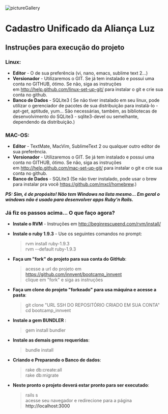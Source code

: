 ![pictureGallery](http://static.wixstatic.com/media/0e6ca6_13fdb963d4b1464c71f9f015d04cd2d6.png_srz_1035_350_75_22_0.50_1.20_0.00_png_srz "Aliança Luz")

# Cadastro Unificado da Aliança Luz

## Instruções para execução do projeto
### Linux:
* <b>Editor</b> - O de sua preferência (vi, nano, emacs, sublime text 2...)
* <b>Versionador</b> - Utilizaremos o GIT. Se já tem instalado e possui uma conta no GITHUB, ótimo. Se não, siga as instruções em <a>http://help.github.com/linux-set-up-git/</a> para instalar o git e crie sua conta no github.
* <b>Banco de Dados</b> - SQLite3 ( Se não tiver instalado em seu linux, pode utilizar o gerenciador de pacotes de sua distribuição para instalá-lo - apt-get, aptitude, yum... São necessárias, também, as bibliotecas de desenvolvimento do SQLite3 - sqlite3-devel ou semelhante, dependendo da distribuição.)

### MAC-OS:
* <b>Editor</b> - TextMate, MacVim, SublimeText 2 ou qualquer outro editor de sua preferência.
* <b>Versionador</b> - Utilizaremos o GIT. Se já tem instalado e possui uma conta no GITHUB, ótimo. Se não, siga as instruções em <a>http://help.github.com/mac-set-up-git/</a> para instalar o git e crie sua conta no github.
* <b>Banco de Dados</b> - SQLite3 (Se não tiver instalado, pode usar o brew para instalar pra você <a>https://github.com/mxcl/homebrew</a>.)

<i><b>PS: Sim, é de propósito! Não tem Windows na lista mesmo... Em geral o windows não é usado para desenvolver apps Ruby'n Rails.</b></i>

### Já fiz os passos acima... O que faço agora?
* <b>Instale o RVM</b> - Instruções em <a>http://beginrescueend.com/rvm/install/</a>
* <b>Instale o ruby 1.9.3</b> - Use os seguintes comandos no prompt:
	
	> rvm install ruby-1.9.3 <br>
	> rvm --default ruby-1.9.3
* <b>Faça um "fork" do projeto para sua conta do GitHub</b>:

	> acesse a url do projeto em <a>https://github.com/innvent/bootcamp_innvent</a><br>
	> clique em "fork" e siga as instruções
* <b>Faça um clone do projeto "forkeado" para usa máquina e acesse a pasta</b>:
	> git clone "URL SSH DO REPOSITÓRIO CRIADO EM SUA CONTA"<br>
	> cd bootcamp_innvent
* <b>Instale a gem BUNDLER </b>:

	> gem install bundler
* <b>Instale as demais gems requeridas</b>:

	> bundle install

* <b>Criando e Preparando o Banco de dados</b>:
	> rake db:create:all<br>
	> rake db:migrate

* <b>Neste pronto o projeto deverá estar pronto para ser executado</b>:
	> rails s<br>
	> acesse seu navegador e redirecione para a página <a>http://localhost:3000</a>
